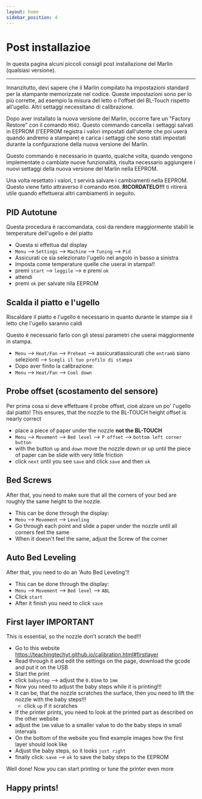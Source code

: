 ```yaml
---
layout: home
sidebar_position: 4
---
```


# Post installazioe

In questa pagina alcuni piccoli consigli post installazione del Marlin (qualsiasi versione).

---

Innanzitutto, devi sapere che il Marlin compilato ha impostazioni standard per la stampante memorizzate nel codice. Queste impostazioni sono per lo più corrette, ad esempio la misura del letto o l'offset del BL-Touch rispetto all'ugello. Altri settaggi necessitano di calibrazione.

Dopo aver installato la nuova versione del Marlin, occorre fare un "Factory Restore" con il comando `M502`. Questo commando cancella i settaggi salvati in EEPROM (l'EEPROM registra i valori impostati dall'utente che poi userà quando andremo a stampare) e carica i settaggi che sono stati impostati durante la confgurazione della nuova versione del Marlin.

Questo commando è necessario in quanto, qualche volta, quando vengono implementate o cambiate nuove funzionalità, risulta necessario aggiungere i nuovi settaggi della nuova versione del Marlin nella EEPROM.

Una volta resettato i valori, t servirà salvare i cambiamenti nella EEPROM. Questo viene fatto attraverso il comando `M500`. **RICORDATELO!!!** ti ritirerà utile quando effettuerai altri cambiamenti in seguito.

## PID Autotune
Questa procedura è raccomandata, così da rendere maggiormente stabili le temperature dell'ugello e del piatto
- Questa si effettua dal display
- `Menu` --> `Settings` --> `Machine` --> `Tuning` --> `Pid`
- Assicurati ce sia selezionato l'ugello nel angolo in basso a sinistra
- Imposta come temperature quelle che userai in stampa!!
- premi `start` --> `leggile` --> e premi `ok`
- attendi
- premi `ok` per salvate nlla EEPROM

## Scalda il piatto e l'ugello
Riscaldare il piatto e l'ugello è necessario in quanto durante le stampe sia il letto che l'ugello saranno caldi

Questo è necessario farlo con gli stessi parametri che userai maggiormente in stampa.
- `Menu` --> `Heat/Fan` --> `Preheat` --> assicuratiassicurati che `entramb` siano selezionti --> `Scegli il tuo profilo di stampa`
- Dopo aver finito la całibrazione:
- `Menu` --> `Heat/Fan` --> `Cool down`

## Probe offset (scostamento del sensore)
Per prima cosa si deve effettuare il probe offset, cioè alzare un po' l'ugello dal piatto! This ensures, that the nozzle to the BL-TOUCH height offset is nearly correct
- place a piece of paper under the nozzle **not the BL-TOUCH**
- `Menu` --> `Movement` --> `Bed level` --> `P offset` --> `bottom left corner button`
- with the button `up` and `down` move the nozzle down or up until the piece of paper can be slide with very little friction
- click `next` until you see `save` and click `save` and then `ok`

## Bed Screws
After that, you need to make sure that all the corners of your bed are roughly the same height to the nozzle.
- This can be done through the display:
- `Menu` --> `Movement` --> `Leveling`
- Go through each point and slide a paper under the nozzle until all corners feel the same
- When it doesn't feel the same, adjust the Screw of the corner

## Auto Bed Leveling
After that, you need to do an 'Auto Bed Leveling'!!
- This can be done through the display:
- `Menu` --> `Movement` --> `Bed level` --> `ABL`
- Click `start`
- After it finish you need to click `save`

## First layer IMPORTANT
This is essential, so the nozzle don't scratch the bed!!!
- Go to this website https://teachingtechyt.github.io/calibration.html#firstlayer
- Read through it and edit the settings on the page, download the gcode and put it on the USB
- Start the print
- click `babystep` --> adjust the `0.01mm` to `1mm`
- Now you need to adjust the baby steps while it is printing!!!
- It can be, that the nozzle scratches the surface, then you need to lift the nozzle with the baby steps!!!
  - click `up` if it scratches
- If the printer prints, you need to look at the printed part as described on the other website
- adjust the `1mm` value to a smaller value to do the baby steps in small intervals
- On the bottom of the website you find example images how the first layer should look like
- Adjust the baby steps, so it looks `just right`
- finally click: `save` --> `ok` to save the baby steps to the EEPROM


Well done! Now you can start printing or tune the printer even more

## Happy prints!
